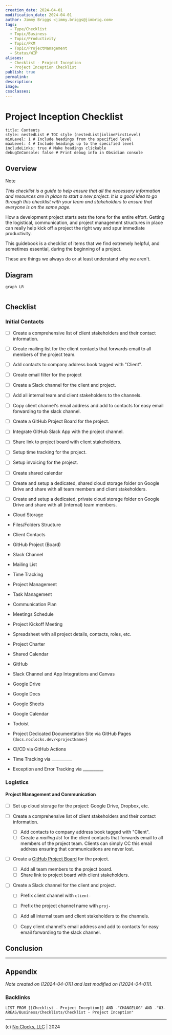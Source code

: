```yaml
---
creation_date: 2024-04-01
modification_date: 2024-04-01
author: Jimmy Briggs <jimmy.briggs@jimbrig.com>
tags:
  - Type/Checklist
  - Topic/Business
  - Topic/Productivity
  - Topic/PKM
  - Topic/ProjectManagement
  - Status/WIP
aliases:
  - Checklist - Project Inception
  - Project Inception Checklist
publish: true
permalink:
description:
image:
cssclasses:
---
```


# Project Inception Checklist

```table-of-contents
title: Contents 
style: nestedList # TOC style (nestedList|inlineFirstLevel)
minLevel: 1 # Include headings from the specified level
maxLevel: 4 # Include headings up to the specified level
includeLinks: true # Make headings clickable
debugInConsole: false # Print debug info in Obsidian console
```

## Overview

> [!NOTE]
> *This checklist is a guide to help ensure that all the necessary information and resources are in place to start a new project. It is a good idea to go through this checklist with your team and stakeholders to ensure that everyone is on the same page.*

How a development project starts sets the tone for the entire effort. Getting the logistical, communication, and project management structures in place can really help kick off a project the right way and spur immediate productivity.
 
This guidebook is a checklist of items that we find extremely helpful, and sometimes essential, during the beginning of a project.

These are things we always do or at least understand why we aren't.

## Diagram

```mermaid
graph LR
  
```

## Checklist

### Initial Contacts

- [ ] Create a comprehensive list of client stakeholders and their contact information.
- [ ] Create mailing list for the client contacts that forwards email to all members of the project team.
- [ ] Add contacts to company address book tagged with "Client".
- [ ] Create email filter for the project
- [ ] Create a Slack channel for the client and project.
- [ ] Add all internal team and client stakeholders to the channels.
- [ ] Copy client channel's email address and add to contacts for easy email forwarding to the slack channel.
- [ ] Create a GitHub Project Board for the project.
- [ ] Integrate GitHub Slack App with the project channel.
- [ ] Share link to project board with client stakeholders.
- [ ] Setup time tracking for the project.
- [ ] Setup invoicing for the project.
- [ ] Create shared calendar

- [ ] Create and setup a dedicated, shared cloud storage folder on Google Drive and share with all team members and client stakeholders.

- [ ] Create and setup a dedicated, private cloud storage folder on Google Drive and share with all (internal) team members.

- Cloud Storage
- Files/Folders Structure
- Client Contacts
- GitHub Project (Board)
- Slack Channel
- Mailing List
- Time Tracking
- Project Management
- Task Management
- Communication Plan
- Meetings Schedule
- Project Kickoff Meeting
- Spreadsheet with all project details, contacts, roles, etc.
- Project Charter
- Shared Calendar

- GitHub
- Slack Channel and App Integrations and Canvas
- Google Drive
- Google Docs
- Google Sheets
- Google Calendar
- Todoist
- Project Dedicated Documentation Site via GitHub Pages (`docs.noclocks.dev/<projectName>`)
- CI/CD via GitHub Actions
- Time Tracking via __________
- Exception and Error Tracking via __________

### Logistics

#### Project Management and Communication

- [ ] Set up cloud storage for the project: Google Drive, Dropbox, etc.

- [ ] Create a comprehensive list of client stakeholders and their contact information.
  - [ ] Add contacts to company address book tagged with "Client".
  - [ ] Create a *mailing list* for the client contacts that forwards email to all members of the project team. Clients 
        can simply CC this email address ensuring that communications are never lost.

- [ ] Create a [GitHub Project Board](https://github.com/noclocks/projects) for the project.
  - [ ] Add all team members to the project board.
  - [ ] Share link to project board with client stakeholders.

- [ ] Create a Slack channel for the client and project.
  - [ ] Prefix client channel with `client-`
  - [ ] Prefix the project channel name with `proj-`
  - [ ] Add all internal team and client stakeholders to the channels.
  - [ ] Copy client channel's email address and add to contacts for easy email forwarding to the slack channel.


## Conclusion

***

## Appendix

*Note created on [[2024-04-01]] and last modified on [[2024-04-01]].*

### Backlinks

```dataview
LIST FROM [[Checklist - Project Inception]] AND -"CHANGELOG" AND -"03-AREAS/Business/Checklists/Checklist - Project Inception"
```

***

(c) [No Clocks, LLC](https://github.com/noclocks) | 2024
